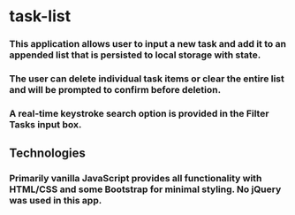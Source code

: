 # task-list

### This application allows user to input a new task and add it to an appended list that is persisted to local storage with state.

### The user can delete individual task items or clear the entire list and will be prompted to confirm before deletion.

### A real-time keystroke search option is provided in the Filter Tasks input box.

## Technologies

### Primarily vanilla JavaScript provides all functionality with HTML/CSS and some Bootstrap for minimal styling. No jQuery was used in this app.
